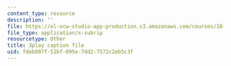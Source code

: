 ```yaml
---
content_type: resource
description: ''
file: https://ol-ocw-studio-app-production.s3.amazonaws.com/courses/18-06sc-linear-algebra-fall-2011/fdeb997f51bf095e7dd27572c2eb5c3f_cdZnhQjJu4I.srt
file_type: application/x-subrip
resourcetype: Other
title: 3play caption file
uid: fdeb997f-51bf-095e-7dd2-7572c2eb5c3f
---
```

